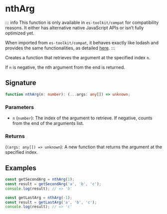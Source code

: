 # nthArg

::: info
This function is only available in `es-toolkit/compat` for compatibility reasons. It either has alternative native JavaScript APIs or isn’t fully optimized yet.

When imported from `es-toolkit/compat`, it behaves exactly like lodash and provides the same functionalities, as detailed [here](../../../compatibility.md).
:::

Creates a function that retrieves the argument at the specified index `n`.

If `n` is negative, the nth argument from the end is returned.

## Signature

```typescript
function nthArg(n: number): (...args: any[]) => unknown;
```

### Parameters

- `n` (`number`): The index of the argument to retrieve.
If negative, counts from the end of the arguments list.

### Returns

(`(args: any[]) => unknown`): A new function that returns the argument at the specified index.

## Examples

```typescript
const getSecondArg = nthArg(1);
const result = getSecondArg('a', 'b', 'c');
console.log(result); // => 'b'

const getLastArg = nthArg(-1);
const result = getLastArg('a', 'b', 'c');
console.log(result); // => 'c'
```
